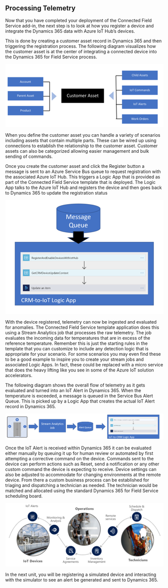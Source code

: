 ## Processing Telemetry

Now that you have completed your deployment of the Connected Field Service add-in, the next step is to look at how you register a device and integrate the Dynamics 365 data with Azure IoT Hub’s devices.  

This is done by creating a customer asset record in Dynamics 365 and then triggering the registration process.  The following diagram visualizes how the customer asset is at the center of integrating a connected device into the Dynamics 365 for Field Service process. 

![Customer Asset relationship](../media/1-gs-unit4.png)

When you define the customer asset you can handle a variety of scenarios including assets that contain multiple parts.  These can be wired up using connections to establish the relationship to the customer asset.  Customer assets can also be categorized allowing easier management and bulk sending of commands.

Once you create the customer asset and click the Register button a message is sent to an Azure Service Bus queue to request registration with the associated Azure IoT Hub.  This triggers a Logic App that is provided as part of the Connected Field Service template that is deployed.  The Logic App talks to the Azure IoT Hub and registers the device and then goes back to Dynamics 365 to update the registration status 

![Logic App](../media/2-gs-unit4.png)

With the device registered, telemetry can now be ingested and evaluated for anomalies.  The Connected Field Service template application does this using a Stream Analytics job that processes the raw telemetry.  The job evaluates the incoming data for temperatures that are in excess of the reference temperature.  Remember this is just the starting rules in the template that you can customize to include any detection logic that is appropriate for your scenario. For some scenarios you may even find these to be a good example to inspire you to create your stream jobs and associated Logic Apps.  In fact, these could be replaced with a micro service that does the heavy lifting like you see in some of the Azure IoT solution accelerators.

The following diagram shows the overall flow of telemetry as it gets evaluated and turned into an IoT Alert in Dynamics 365. When the temperature is exceeded, a message is queued in the Service Bus Alert Queue.  This is picked up by a Logic App that creates the actual IoT Alert record in Dynamics 365.

![Logic App queue](../media/3-gs-unit4.png)

Once the IoT Alert is received within Dynamics 365 it can be evaluated either manually by queuing it up for human review or automated by first attempting a corrective command on the device.  Commands sent to the device can perform actions such as Reset, send a notification or any other custom command the device is expecting to receive.  Device settings can also be adjusted to accommodate for changing environments at the remote device. From there a custom business process can be established for triaging and dispatching a technician as needed.  The technician would be matched and allocated using the standard Dynamics 365 for Field Service scheduling board.

![Scheduling flow](../media/4-gs-unit4.png)

In the next unit, you will be registering a simulated device and interacting with the simulator to see an alert be generated and sent to Dynamics 365.